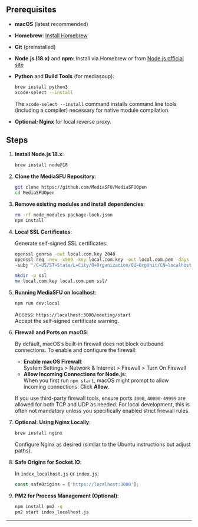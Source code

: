 ## Prerequisites

- **macOS** (latest recommended)
- **Homebrew**: [Install Homebrew](https://brew.sh/)
- **Git** (preinstalled)
- **Node.js (18.x)** and **npm**: Install via Homebrew or from [Node.js official site](https://nodejs.org/)
- **Python** and **Build Tools** (for mediasoup):
  
  ```bash
  brew install python3
  xcode-select --install
  ```
  
  The `xcode-select --install` command installs command line tools (including a compiler) necessary for native module compilation.

- **Optional: Nginx** for local reverse proxy.

## Steps

1. **Install Node.js 18.x**:
   
   ```bash
   brew install node@18
   ```

2. **Clone the MediaSFU Repository**:
   
   ```bash
   git clone https://github.com/MediaSFU/MediaSFUOpen
   cd MediaSFUOpen
   ```

3. **Remove existing modules and install dependencies**:
   
   ```bash
   rm -rf node_modules package-lock.json
   npm install
   ```

4. **Local SSL Certificates**:
   
   Generate self-signed SSL certificates:
   
   ```bash
   openssl genrsa -out local.com.key 2048
   openssl req -new -x509 -key local.com.key -out local.com.pem -days 365 \
   -subj "/C=US/ST=State/L=City/O=Organization/OU=OrgUnit/CN=localhost"
   
   mkdir -p ssl
   mv local.com.key local.com.pem ssl/
   ```

5. **Running MediaSFU on localhost**:
   
   ```bash
   npm run dev:local
   ```
   
   Access: `https://localhost:3000/meeting/start`  
   Accept the self-signed certificate warning.

6. **Firewall and Ports on macOS**:
   
   By default, macOS’s built-in firewall does not block outbound connections. To enable and configure the firewall:
   
   - **Enable macOS Firewall**:  
     System Settings > Network & Internet > Firewall > Turn On Firewall
   - **Allow Incoming Connections for Node.js**:  
     When you first run `npm start`, macOS might prompt to allow incoming connections. Click **Allow**.
   
   If you use third-party firewall tools, ensure ports `3000`, `40000-49999` are allowed for both TCP and UDP as needed. For local development, this is often not mandatory unless you specifically enabled strict firewall rules.

7. **Optional: Using Nginx Locally**:
   
   ```bash
   brew install nginx
   ```
   
   Configure Nginx as desired (similar to the Ubuntu instructions but adjust paths).

8. **Safe Origins for Socket.IO**:
   
   In `index_localhost.js` or `index.js`:
   
   ```javascript
   const safeOrigins = ['https://localhost:3000'];
   ```

9. **PM2 for Process Management (Optional)**:
   
   ```bash
   npm install pm2 -g
   pm2 start index_localhost.js
   ```

---